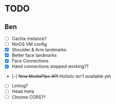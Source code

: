 # TODO

## Ben

- [ ] Cachix instance?
- [ ] NixOS VM config
- [x] Shoulder & Arm landmarks
- [x] Better face landmarks
- [x] Face Connections
- [x] Hand connections stopped working??
- [-] ~~New MediaPipe API~~ Holisitc isn't available yet
- [ ] Linting?
- [ ] Head meta
- [ ] Chrome CORS??

